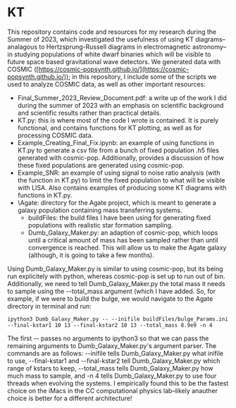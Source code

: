# KT
This repository contains code and resources for my research during the Summer of 2023, which investigated the usefulness of using KT diagrams–analagous to Hertzsprung-Russell diagrams in electromagnetic astronomy–in studying populations of white dwarf binaries which will be visible to future space based gravitational wave detectors. We generated data with COSMIC ([https://cosmic-popsynth.github.io/](https://cosmic-popsynth.github.io/)); in this repository, I include some of the scripts we used to analyze COSMIC data, as well as other important resources:

* Final_Summer_2023_Review_Document.pdf: a write up of the work I did during the summer of 2023 with an emphasis on scientific background and scientific results rather than practical details. 
* KT.py: this is where most of the code I wrote is contained. It is purely functional, and contains functions for KT plotting, as well as for processing COSMIC data.
* Example_Creating_Final_Fix.ipynb: an example of using functions in KT.py to generate a csv file from a bunch of fixed population .h5 files generated with cosmic-pop. Additionally, provides a discussion of how these fixed populations are generated using cosmic-pop.
* Example_SNR: an example of using signal to noise ratio analysis (with the function in KT.py) to limit the fixed population to what will be visible with LISA. Also contains examples of producing some KT diagrams with functions in KT.py. 
* \Agate: directory for the Agate project, which is meant to generate a galaxy population containing mass transferring systems.
  * buildFiles: the build files I have been using for generating fixed populations with realistic star formation sampling. 
  * Dumb_Galaxy_Maker.py: an adaption of cosmic-pop, which loops until a critical amount of mass has been sampled rather than until convergence is reached. This will allow us to make the Agate galaxy (although, it is going to take a few months).

Using Dumb_Galaxy_Maker.py is similar to using cosmic-pop, but its being run explicitely with python, whereas cosmic-pop is set up to run out of bin. Additionally, we need to tell Dumb_Galaxy_Maker.py the total mass it needs to sample using the --total_mass argument (which I have added. So, for example, if we were to build the bulge, we would navigate to the Agate directory in terminal and run:

```
ipython3 Dumb_Galaxy_Maker.py -- --inifile buildFiles/bulge_Params.ini --final-kstar1 10 13 --final-kstar2 10 13 --total_mass 8.9e9 -n 4
```

The first -- passes no arguments to ipython3 so that we can pass the remaining arguments to Dumb_Galaxy_Maker.py's argument parser. The commands are as follows: --inifile tells Dumb_Galaxy_Maker.py what inifile to use, --final-kstar1 and --final-kstar2 tell Dumb_Galaxy_Maker.py which range of kstars to keep, --total_mass tells Dumb_Galaxy_Maker.py how much mass to sample, and -n 4 tells Dumb_Galaxy_Maker.py to use four threads when evolving the systems. I empirically found this to be the fastest choice on the iMacs in the CC computational physics lab–likely anauther choice is better for a different architecture!

